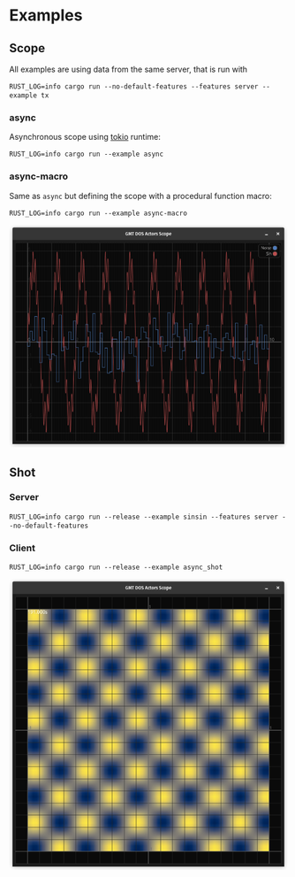# Examples

## Scope

All examples are using data from the same server, that is run with
```text
RUST_LOG=info cargo run --no-default-features --features server --example tx
```

### async

Asynchronous scope using [tokio](https://tokio.rs/) runtime:

```text
RUST_LOG=info cargo run --example async
```

### async-macro

Same as `async` but defining the scope with a procedural function macro:

```text
RUST_LOG=info cargo run --example async-macro
```

![scope example](txrx.png)

## Shot

### Server

```text
RUST_LOG=info cargo run --release --example sinsin --features server --no-default-features
```

### Client

```text
RUST_LOG=info cargo run --release --example async_shot
```

![shot example](sinsin.png)
